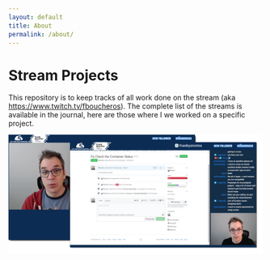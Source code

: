 ```yaml
---
layout: default
title: About
permalink: /about/
---
```


# Stream Projects

This repository is to keep tracks of all work done on the stream (aka https://www.twitch.tv/fboucheros). The complete list of the streams is available in the journal, here are those where I we worked on a specific project.

![Stream_Screenshots][Stream_Screenshots]


[Stream_Screenshots]: /medias/Stream_Screenshots.png